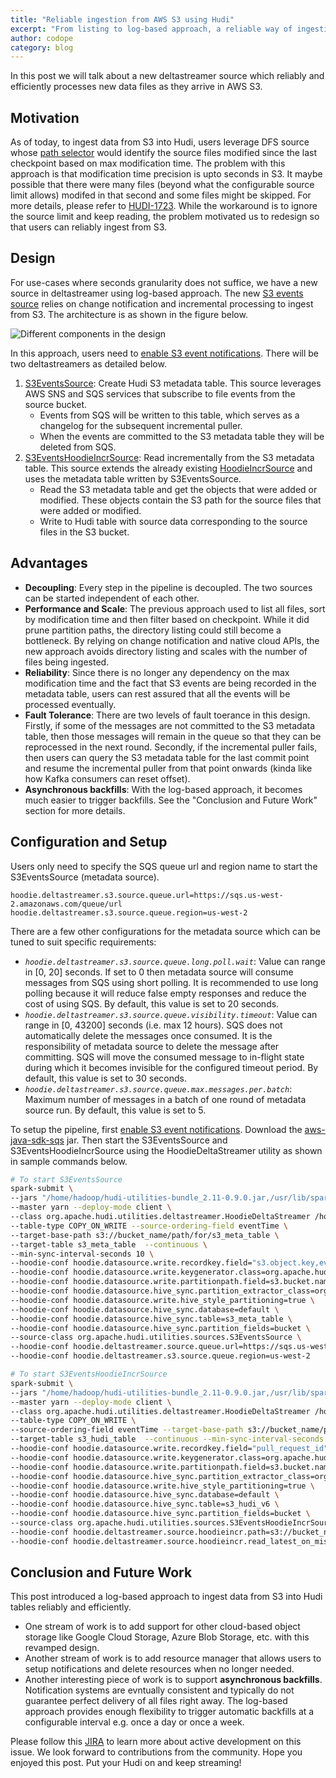 ```yaml
---
title: "Reliable ingestion from AWS S3 using Hudi"
excerpt: "From listing to log-based approach, a reliable way of ingesting data from AWS S3 into Hudi."
author: codope
category: blog
---
```


In this post we will talk about a new deltastreamer source which reliably and efficiently processes new data files as they arrive in AWS S3.

<!--truncate-->

## Motivation

As of today, to ingest data from S3 into Hudi, users leverage DFS source whose [path selector](https://github.com/apache/hudi/blob/master/hudi-utilities/src/main/java/org/apache/hudi/utilities/sources/helpers/DFSPathSelector.java) would identify the source files modified since the last checkpoint based on max modification time. 
The problem with this approach is that modification time precision is upto seconds in S3. It maybe possible that there were many files (beyond what the configurable source limit allows) modifed in that second and some files might be skipped. 
For more details, please refer to [HUDI-1723](https://issues.apache.org/jira/browse/HUDI-1723). 
While the workaround is to ignore the source limit and keep reading, the problem motivated us to redesign so that users can reliably ingest from S3.

## Design

For use-cases where seconds granularity does not suffice, we have a new source in deltastreamer using log-based approach. 
The new [S3 events source](https://github.com/apache/hudi/blob/master/hudi-utilities/src/main/java/org/apache/hudi/utilities/sources/S3EventsSource.java) relies on change notification and incremental processing to ingest from S3. 
The architecture is as shown in the figure below.

![Different components in the design](/assets/images/blog/s3_events_source_design.png)

In this approach, users need to [enable S3 event notifications](https://docs.aws.amazon.com/AmazonS3/latest/userguide/NotificationHowTo.html). 
There will be two deltastreamers as detailed below. 

1. [S3EventsSource](https://github.com/apache/hudi/blob/master/hudi-utilities/src/main/java/org/apache/hudi/utilities/sources/S3EventsSource.java): Create Hudi S3 metadata table. This source leverages AWS SNS and SQS services that subscribe to file events from the source bucket.
    - Events from SQS will be written to this table, which serves as a changelog for the subsequent incremental puller.
    - When the events are committed to the S3 metadata table they will be deleted from SQS.
2. [S3EventsHoodieIncrSource](https://github.com/apache/hudi/blob/master/hudi-utilities/src/main/java/org/apache/hudi/utilities/sources/S3EventsHoodieIncrSource.java): Read incrementally from the S3 metadata table. This source extends the already existing [HoodieIncrSource](https://github.com/apache/hudi/blob/master/hudi-utilities/src/main/java/org/apache/hudi/utilities/sources/HoodieIncrSource.java) and uses the metadata table written by S3EventsSource.
    - Read the S3 metadata table and get the objects that were added or modified. These objects contain the S3 path for the source files that were added or modified.
    - Write to Hudi table with source data corresponding to the source files in the S3 bucket.

## Advantages

- **Decoupling**: Every step in the pipeline is decoupled. The two sources can be started independent of each other.
- **Performance and Scale**: The previous approach used to list all files, sort by modification time and then filter based on checkpoint. While it did prune partition paths, the directory listing could still become a bottleneck. By relying on change notification and native cloud APIs, the new approach avoids directory listing and scales with the number of files being ingested.
- **Reliability**: Since there is no longer any dependency on the max modification time and the fact that S3 events are being recorded in the metadata table, users can rest assured that all the events will be processed eventually.
- **Fault Tolerance**: There are two levels of fault toerance in this design. Firstly, if some of the messages are not committed to the S3 metadata table, then those messages will remain in the queue so that they can be reprocessed in the next round. Secondly, if the incremental puller fails, then users can query the S3 metadata table for the last commit point and resume the incremental puller from that point onwards (kinda like how Kafka consumers can reset offset).
- **Asynchronous backfills**: With the log-based approach, it becomes much easier to trigger backfills. See the "Conclusion and Future Work" section for more details.

## Configuration and Setup

Users only need to specify the SQS queue url and region name to start the S3EventsSource (metadata source).

```
hoodie.deltastreamer.s3.source.queue.url=https://sqs.us-west-2.amazonaws.com/queue/url
hoodie.deltastreamer.s3.source.queue.region=us-west-2
```

There are a few other configurations for the metadata source which can be tuned to suit specific requirements:

- *`hoodie.deltastreamer.s3.source.queue.long.poll.wait`*: Value can range in [0, 20] seconds. If set to 0 then metadata source will consume messages from SQS using short polling. It is recommended to use long polling because it will reduce false empty responses and reduce the cost of using SQS. By default, this value is set to 20 seconds.
- *`hoodie.deltastreamer.s3.source.queue.visibility.timeout`*: Value can range in [0, 43200] seconds (i.e. max 12 hours). SQS does not automatically delete the messages once consumed. It is the responsibility of metadata source to delete the message after committing. SQS will move the consumed message to in-flight state during which it becomes invisible for the configured timeout period. By default, this value is set to 30 seconds.
- *`hoodie.deltastreamer.s3.source.queue.max.messages.per.batch`*: Maximum number of messages in a batch of one round of metadata source run. By default, this value is set to 5.

To setup the pipeline, first [enable S3 event notifications](https://docs.aws.amazon.com/AmazonS3/latest/userguide/NotificationHowTo.html). 
Download the [aws-java-sdk-sqs](https://mvnrepository.com/artifact/com.amazonaws/aws-java-sdk-sqs) jar. 
Then start the S3EventsSource and  S3EventsHoodieIncrSource using the HoodieDeltaStreamer utility as shown in sample commands below.

```bash
# To start S3EventsSource
spark-submit \
--jars "/home/hadoop/hudi-utilities-bundle_2.11-0.9.0.jar,/usr/lib/spark/external/lib/spark-avro.jar,/home/hadoop/aws-java-sdk-sqs-1.12.22.jar" \
--master yarn --deploy-mode client \
--class org.apache.hudi.utilities.deltastreamer.HoodieDeltaStreamer /home/hadoop/hudi-packages/hudi-utilities-bundle_2.11-0.9.0-SNAPSHOT.jar \
--table-type COPY_ON_WRITE --source-ordering-field eventTime \
--target-base-path s3://bucket_name/path/for/s3_meta_table \
--target-table s3_meta_table  --continuous \
--min-sync-interval-seconds 10 \
--hoodie-conf hoodie.datasource.write.recordkey.field="s3.object.key,eventName" \
--hoodie-conf hoodie.datasource.write.keygenerator.class=org.apache.hudi.keygen.ComplexKeyGenerator \
--hoodie-conf hoodie.datasource.write.partitionpath.field=s3.bucket.name --enable-hive-sync \
--hoodie-conf hoodie.datasource.hive_sync.partition_extractor_class=org.apache.hudi.hive.MultiPartKeysValueExtractor \
--hoodie-conf hoodie.datasource.write.hive_style_partitioning=true \
--hoodie-conf hoodie.datasource.hive_sync.database=default \
--hoodie-conf hoodie.datasource.hive_sync.table=s3_meta_table \
--hoodie-conf hoodie.datasource.hive_sync.partition_fields=bucket \
--source-class org.apache.hudi.utilities.sources.S3EventsSource \
--hoodie-conf hoodie.deltastreamer.source.queue.url=https://sqs.us-west-2.amazonaws.com/queue/url
--hoodie-conf hoodie.deltastreamer.s3.source.queue.region=us-west-2

# To start S3EventsHoodieIncrSource
spark-submit \
--jars "/home/hadoop/hudi-utilities-bundle_2.11-0.9.0.jar,/usr/lib/spark/external/lib/spark-avro.jar,/home/hadoop/aws-java-sdk-sqs-1.12.22.jar" \
--master yarn --deploy-mode client \
--class org.apache.hudi.utilities.deltastreamer.HoodieDeltaStreamer /home/hadoop/hudi-packages/hudi-utilities-bundle_2.11-0.9.0-SNAPSHOT.jar \
--table-type COPY_ON_WRITE \
--source-ordering-field eventTime --target-base-path s3://bucket_name/path/for/s3_hudi_table \
--target-table s3_hudi_table  --continuous --min-sync-interval-seconds 10 \
--hoodie-conf hoodie.datasource.write.recordkey.field="pull_request_id" \
--hoodie-conf hoodie.datasource.write.keygenerator.class=org.apache.hudi.keygen.SimpleKeyGenerator \
--hoodie-conf hoodie.datasource.write.partitionpath.field=s3.bucket.name --enable-hive-sync \
--hoodie-conf hoodie.datasource.hive_sync.partition_extractor_class=org.apache.hudi.hive.MultiPartKeysValueExtractor \
--hoodie-conf hoodie.datasource.write.hive_style_partitioning=true \
--hoodie-conf hoodie.datasource.hive_sync.database=default \
--hoodie-conf hoodie.datasource.hive_sync.table=s3_hudi_v6 \
--hoodie-conf hoodie.datasource.hive_sync.partition_fields=bucket \
--source-class org.apache.hudi.utilities.sources.S3EventsHoodieIncrSource \
--hoodie-conf hoodie.deltastreamer.source.hoodieincr.path=s3://bucket_name/path/for/s3_meta_table \
--hoodie-conf hoodie.deltastreamer.source.hoodieincr.read_latest_on_missing_ckpt=true
```

## Conclusion and Future Work

This post introduced a log-based approach to ingest data from S3 into Hudi tables reliably and efficiently. 

- One stream of work is to add support for other cloud-based object storage like Google Cloud Storage, Azure Blob Storage, etc. with this revamped design.
- Another stream of work is to add resource manager that allows users to setup notifications and delete resources when no longer needed.
- Another interesting piece of work is to support **asynchronous backfills**. Notification systems are evntually consistent and typically do not guarantee perfect delivery of all files right away. The log-based approach provides enough flexibility to trigger automatic backfills at a configurable interval e.g. once a day or once a week.

Please follow this [JIRA](https://issues.apache.org/jira/browse/HUDI-1896) to learn more about active development on this issue. 
We look forward to contributions from the community. 
Hope you enjoyed this post. Put your Hudi on and keep streaming!
